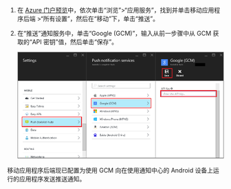 
1. 在 [Azure 门户预览](https://portal.azure.cn/)中，依次单击“浏览”>“应用服务”，找到并单击移动应用程序后端 >“所有设置”，然后在“移动”下，单击“推送”。

2. 在“推送”通知服务中，单击“Google (GCM)”，输入从前一步骤中从 GCM 获取的“API 密钥”值，然后单击“保存”。

    ![设置门户中的 GCM API 密钥](./media/app-service-mobile-android-configure-push/mobile-push-api-key.png)

移动应用程序后端现已配置为使用 GCM 向在使用通知中心的 Android 设备上运行的应用程序发送推送通知。

<!-- URLs. -->


<!-- images -->

<!---HONumber=Mooncake_0919_2016-->